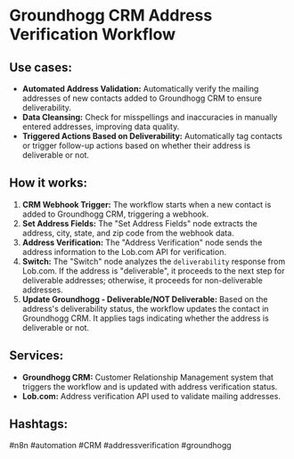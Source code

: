 # Groundhogg CRM Address Verification Workflow

## Use cases:

-   **Automated Address Validation:** Automatically verify the mailing addresses of new contacts added to Groundhogg CRM to ensure deliverability.
-   **Data Cleansing:** Check for misspellings and inaccuracies in manually entered addresses, improving data quality.
-   **Triggered Actions Based on Deliverability:**  Automatically tag contacts or trigger follow-up actions based on whether their address is deliverable or not.

## How it works:

1.  **CRM Webhook Trigger:** The workflow starts when a new contact is added to Groundhogg CRM, triggering a webhook.
2.  **Set Address Fields:** The "Set Address Fields" node extracts the address, city, state, and zip code from the webhook data.
3.  **Address Verification:** The "Address Verification" node sends the address information to the Lob.com API for verification.
4.  **Switch:** The "Switch" node analyzes the `deliverability` response from Lob.com. If the address is "deliverable", it proceeds to the next step for deliverable addresses; otherwise, it proceeds for non-deliverable addresses.
5.  **Update Groundhogg - Deliverable/NOT Deliverable:** Based on the address's deliverability status, the workflow updates the contact in Groundhogg CRM. It applies tags indicating whether the address is deliverable or not.

## Services:

-   **Groundhogg CRM:** Customer Relationship Management system that triggers the workflow and is updated with address verification status.
-   **Lob.com:**  Address verification API used to validate mailing addresses.

## Hashtags:

#n8n #automation #CRM #addressverification #groundhogg
